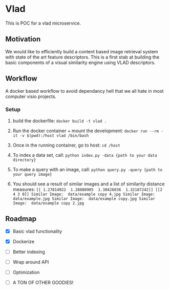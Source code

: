 # Vlad
This is POC for a vlad microservice.

## Motivation
We would like to efficiently build a content based image retrieval system with state of the art feature descriptors. This is a first stab at building the basic components of a visual similarity engine using VLAD descriptors.

## Workflow
A docker based workflow to avoid dependancy hell that we all hate in most computer visio projects.

### Setup
1. build the dockerfile:
`docker build -t vlad .`

2. Run the docker container + mount the development:
`docker run --rm -it -v $(pwd):/host vlad /bin/bash`

3. Once in the running container, go to host:
`cd /host`

4. To index a data set, call:
`python index.py -data {path to your data directory}`

5. To make a query with an image, call:
`python query.py -query {path to your query image}`

6. You should see a result of similar images and a list of similarity distance measures:
`[[ 1.27814922  1.28080905  1.30426036  1.32187242]] [[2 4 3 0]]
Similar Image:  data/example copy 4.jpg
Similar Image:  data/example.jpg
Similar Image:  data/example copy.jpg
Similar Image:  data/example copy 2.jpg`


## Roadmap
- [x] Basic vlad functionality
- [x] Dockerize
- [ ] Better indexing
- [ ] Wrap around API
- [ ] Optimization
- [ ] A TON OF OTHER GOODIES!


